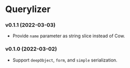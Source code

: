 # Querylizer

### v0.1.1 (2022-03-03)

- Provide `name` parameter as string slice instead of Cow.

### v0.1.0 (2022-03-02)

- Support `deepObject`, `form`, and `simple` serialization.
